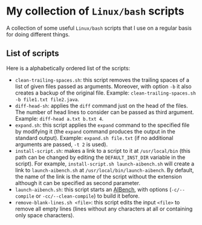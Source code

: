 # My collection of `Linux/bash` scripts

A collection of some useful `Linux/bash` scripts that I use on a regular basis for doing different things.

## List of scripts
Here is a alphabetically ordered list of the scripts:
- `clean-trailing-spaces.sh`: this script removes the trailing spaces of a list of given files passed as arguments. Moreover, with option `-b` it also creates a backup of the original file. Example: `clean-trailing-spaces.sh -b file1.txt file2.java`.
- `diff-head-sh`: applies the `diff` command just on the head of the files. The number of head lines to consider can be passed as third argument. Example: `diff-head a.txt b.txt 4`.
- `expand.sh`: this script applies the `expand` command to the specified file by modifying it (the `expand` command produces the output in the standard output). Example: `expand.sh file.txt` (if no additional arguments are passed, `-t 2` is used).
- `install-script.sh`: makes a link to a script to it at `/usr/local/bin` (this path can be changed by editing the `DEFAULT_INST_DIR` variable in the script). For example, `install-script.sh launch-aibench.sh` will create a link to `launch-aibench.sh` at `/usr/local/bin/launch-aibench`. By default, the name of the link is the name of the script without the extension although it can be specified as second parameter.
- `launch-aibench.sh`: this script starts an [AIBench](http://www.aibench.org/), with options (`-c/--compile` or `-cc/--clean-compile`) to build it before.
- `remove-blank-lines.sh <file>`: this script edits the input `<file>` to remove all empty lines (lines without any characters at all or containing only space characters).